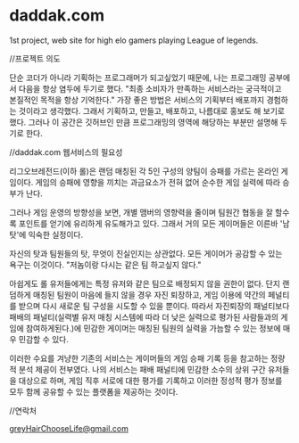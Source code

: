 # daddak.com
1st project, web site for high elo gamers playing League of legends.



//프로젝트 의도

단순 코더가 아니라 기획하는 프로그래머가 되고싶었기 때문에, 나는 프로그래밍 공부에서 다음을 항상 염두에 두기로 했다.
"최종 소비자가 만족하는 서비스라는 궁극적이고 본질적인 목적을 항상 기억한다."
가장 좋은 방법은 서비스의 기획부터 배포까지 경험하는 것이라고 생각했다. 그래서 기획하고, 만들고, 배포하고, 나름대로 홍보도 해 보기로 했다. 그러나 이 공간은 깃허브인 만큼 프로그래밍의 영역에 해당하는 부분만 설명해 두기로 한다. 




//daddak.com 웹서비스의 필요성

리그오브레전드(이하 롤)은 랜덤 매칭된 각 5인 구성의 양팀이 승패를 가르는 온라인 게임이다. 게임의 승패에 영향을 끼치는 과금요소가 전혀 없어 순수한 게임 실력에 따라 승부가 난다. 

그러나 게임 운영의 방향성을 보면, 개별 맴버의 영향력을 줄이며 팀원간 협동을 잘 할수록 포인트를 얻기에 유리하게 유도해가고 있다. 그래서 거의 모든 게이머들은 이른바 '남탓'에 익숙한 실정이다.

자신의 탓과 팀원들의 탓, 무엇이 진실인지는 상관없다. 모든 게이머가 공감할 수 있는 욕구는 이것이다.
"저놈이랑 다시는 같은 팀 하고싶지 않다."

아쉽게도 롤 유저들에게는 특정 유저와 같은 팀으로 배정되지 않을 권한이 없다. 단지 랜덤하게 매칭된 팀원이 마음에 들지 않을 경우 자진 퇴장하고, 게임 이용에 약간의 페널티를 받으며 다시 새로운 팀 구성을 시도할 수 있을 뿐이다. 따라서 자진퇴장의 패널티보다 패배의 패널티(실력별 유저 매칭 시스템에 따라 더 낮은 실력으로 평가된 사람들과의 게임에 참여하게된다.)에 민감한 게이머는 매칭된 팀원의 실력을 가늠할 수 있는 정보에 매우 민감할 수 있다.

이러한 수요를 겨냥한 기존의 서비스는 게이머들의 게임 승패 기록 등을 참고하는 정량적 분석 제공이 전부였다. 나의 서비스는 패배 패널티에 민감한 소수의 상위 구간 유저들을 대상으로 하며, 게임 직후 서로에 대한 평가를 기록하고 이러한 정성적 평가 정보를 모두 함께 공유할 수 있는 플랫폼을 제공하는 것이다.



//연락처

greyHairChooseLife@gmail.com
